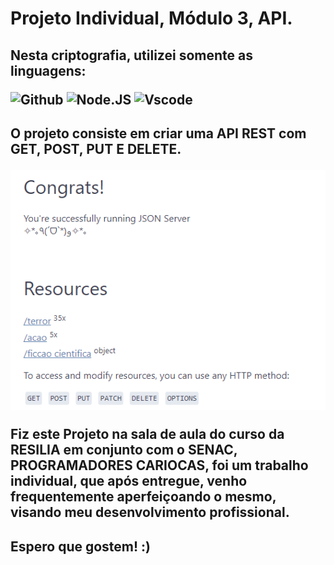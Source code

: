 # Projeto Individual, Módulo 3, API.

<h2>Nesta criptografia, utilizei somente as linguagens:<p>

![Github](https://img.shields.io/badge/GitHub-100000?style=for-the-badge&logo=github&logoColor=white)
![Node.JS](https://img.shields.io/badge/Node.js-43853D?style=for-the-badge&logo=node.js&logoColor=white)
![Vscode](https://img.shields.io/badge/Visual_Studio_Code-0078D4?style=for-the-badge&logo=visual%20studio%20code&logoColor=white)
</h2>
<h2> O projeto consiste em criar uma API REST com GET, POST, PUT E DELETE.

![Screenshot](Confirmacao.png)

Fiz este Projeto na sala de aula do curso da RESILIA em conjunto com o SENAC, PROGRAMADORES CARIOCAS, foi um trabalho individual, que após entregue, venho frequentemente aperfeiçoando o mesmo, visando meu desenvolvimento profissional.</h2>

<h2> Espero que gostem! :) </h2>
